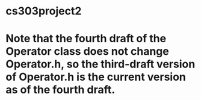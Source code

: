 # cs303project2

# Note that the fourth draft of the Operator class does not change Operator.h, so the third-draft version of Operator.h is the current version as of the fourth draft.

